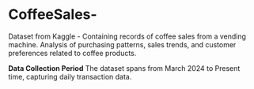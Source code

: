 # CoffeeSales-
Dataset from Kaggle - Containing records of coffee sales from a vending machine. Analysis of purchasing patterns, sales trends, and customer preferences related to coffee products.

**Data Collection Period**
The dataset spans from March 2024 to Present time, capturing daily transaction data.
